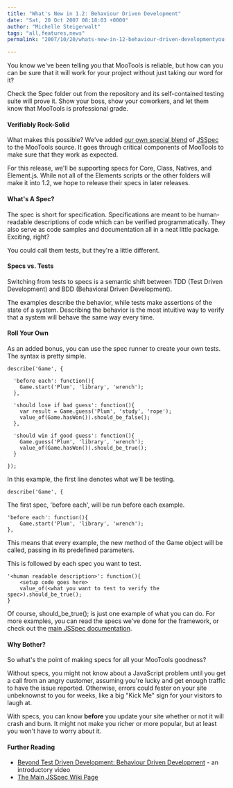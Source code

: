 ```yaml
---
title: "What's New in 1.2: Behaviour Driven Development"
date: "Sat, 20 Oct 2007 08:18:03 +0000"
author: "Michelle Steigerwalt"
tags: "all,features,news"
permalink: "2007/10/20/whats-new-in-12-behaviour-driven-developmentyou-know-weve-been-telling-you-that-mootools-is-reliable-but-how-can-you-can-be-sure-that-it-will-work-for-your-project-without-just-taking-our-word/"

---
```

You know we've been telling you that MooTools is reliable, but how can you can be sure that it will work for your project without just taking our word for it?  

Check the Spec folder out from the repository and its self-contained testing suite will prove it.  Show your boss, show your coworkers, and let them know that MooTools is professional grade.

<!--more-->

#### Verifiably Rock-Solid

What makes this possible?  We've added <a href="http://dev.mootools.net/browser/trunk/Specs">our own special blend</a> of <a href="http://jania.pe.kr/aw/moin.cgi/JSSpec">JSSpec</a> to the MooTools source.  It goes through critical components of MooTools to make sure that they work as expected.  

For this release, we'll be supporting specs for Core, Class, Natives, and Element.js.  While not all of the Elements scripts or the other folders will make it into 1.2, we hope to release their specs in later releases.

#### What's A Spec?

The spec is short for specification.  Specifications are meant to be human-readable descriptions of code which can be verified programmatically.   They also serve as code samples and documentation all in a neat little package.  Exciting, right?

You could call them tests, but they're a little different.

#### Specs vs. Tests

Switching from tests to specs is a semantic shift between TDD (Test Driven Development) and BDD (Behavioral Driven Development).  

The examples describe the behavior, while tests make assertions of the state of a system.  Describing the behavior is the most intuitive way to verify that a system will behave the same way every time.

#### Roll Your Own

As an added bonus, you can use the spec runner to create your own tests.  The syntax is pretty simple.

    describe('Game', {

      'before each': function(){
        Game.start('Plum', 'library', 'wrench');
      },

      'should lose if bad guess': function(){
        var result = Game.guess('Plum', 'study', 'rope');
        value_of(Game.hasWon()).should_be_false();
      },

      'should win if good guess': function(){
        Game.guess('Plum', 'library', 'wrench');
        value_of(Game.hasWon()).should_be_true();
      }

    });

In this example, the first line denotes what we'll be testing.

    describe('Game', {

The first spec, 'before each', will be run before each example.

    'before each': function(){
        Game.start('Plum', 'library', 'wrench');
    },

This means that every example, the new method of the Game object will be called, passing in its predefined parameters.

This is followed by each spec you want to test.

    '<human readable description>': function(){
        <setup code goes here>
        value_of(<what you want to test to verify the spec>).should_be_true();
    }

Of course, should_be_true(); is just one example of what you can do.  For more examples, you can read the specs we've done for the framework, or check out the <a href="http://jania.pe.kr/aw/moin.cgi/JSSpec/Manual#head-5960092c3ff570684a689cf420da85da55d0c337">main JSSpec documentation</a>.
#### Why Bother?
So what's the point of making specs for all your MooTools goodness?  

Without specs, you might not know about a JavaScript problem until you get a call from an angry customer, assuming you're lucky and get enough traffic to have the issue reported.  Otherwise, errors could fester on your site unbeknownst to you for weeks, like a big "Kick Me" sign for your visitors to laugh at.

With specs, you can know <strong>before</strong> you update your site whether or not it will crash and burn.  It might not make you richer or more popular, but at least you won't have to worry about it.

#### Further Reading
 * <a href="http://video.google.com/videoplay?docid=8135690990081075324">Beyond Test Driven Development: Behaviour Driven Development</a> - an introductory video
 * <a href="http://jania.pe.kr/aw/moin.cgi/JSSpec">The Main JSSpec Wiki Page</a>